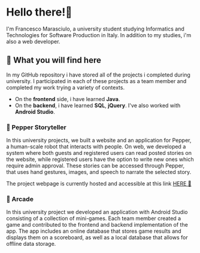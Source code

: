 # Hello there!👋

I'm Francesco Marasciulo, a university student studying Informatics and Technologies for Software Production in Italy.
In addition to my studies, i'm also a web developer.

## 🔭 What you will find here

In my GitHub repository i have stored all of the projects i completed during university. I participated in each of these projects as a team member and completed my work trying a variety of contexts.

* On the <b>frontend</b> side, i have learned <b>Java</b>.
* On the <b>backend</b>, i have learned <b>SQL</b>, <b>jQuery</b>.
I've also worked with <b>Android Studio</b>.

### 🤖 Pepper Storyteller

In this university projects, we built a website and an application for Pepper, a human-scale robot that interacts with people. On web, we developed a system where both guests and registered users can read posted stories on the website, while registered users have the option to write new ones which require admin approval. These stories can be accessed through Pepper, that uses hand gestures, images, and speech to narrate the selected story.

The project webpage is currently hosted and accessible at this link  [HERE 🔗](https://pepper4storytelling.altervista.org/index.php)


### 📱 Arcade

In this university project we developed an application with Android Studio consisting of a collection of mini-games. Each team member created a game and contributed to the frontend and backend implementation of the app. The app includes an online database that stores game results and displays them on a scoreboard, as well as a local database that allows for offline data storage.
